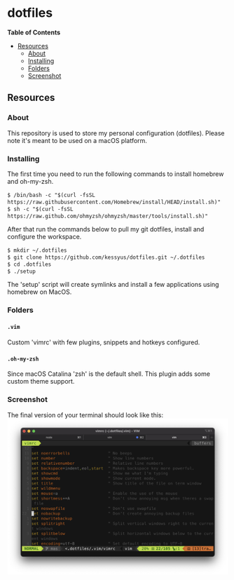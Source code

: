 # dotfiles

**Table of Contents**

<!-- toc -->

- [Resources](#resources)
  * [About](#about)
  * [Installing](#installing)
  * [Folders](#folders)
  * [Screenshot](#screenshot)

<!-- tocstop -->

## Resources

### About

This repository is used to store my personal configuration (dotfiles). Please note it's meant to be used on a macOS platform.


### Installing

The first time you need to run the following commands to install homebrew and oh-my-zsh.

```console
$ /bin/bash -c "$(curl -fsSL https://raw.githubusercontent.com/Homebrew/install/HEAD/install.sh)"
$ sh -c "$(curl -fsSL https://raw.github.com/ohmyzsh/ohmyzsh/master/tools/install.sh)"
```

After that run the commands below to pull my git dotfiles, install and configure the workspace.

```console
$ mkdir ~/.dotfiles
$ git clone https://github.com/kessyus/dotfiles.git ~/.dotfiles
$ cd .dotfiles
$ ./setup
```

The 'setup' script will create symlinks and install a few applications using homebrew on MacOS.

### Folders

#### `.vim`

Custom 'vimrc' with few plugins, snippets and hotkeys configured.

#### `.oh-my-zsh`

Since macOS Catalina 'zsh' is the default shell. This plugin adds some custom theme support.

### Screenshot

The final version of your terminal should look like this:
![image](https://github.com/kessyus/dotfiles/blob/master/media/iTerm2.png?raw=true)
